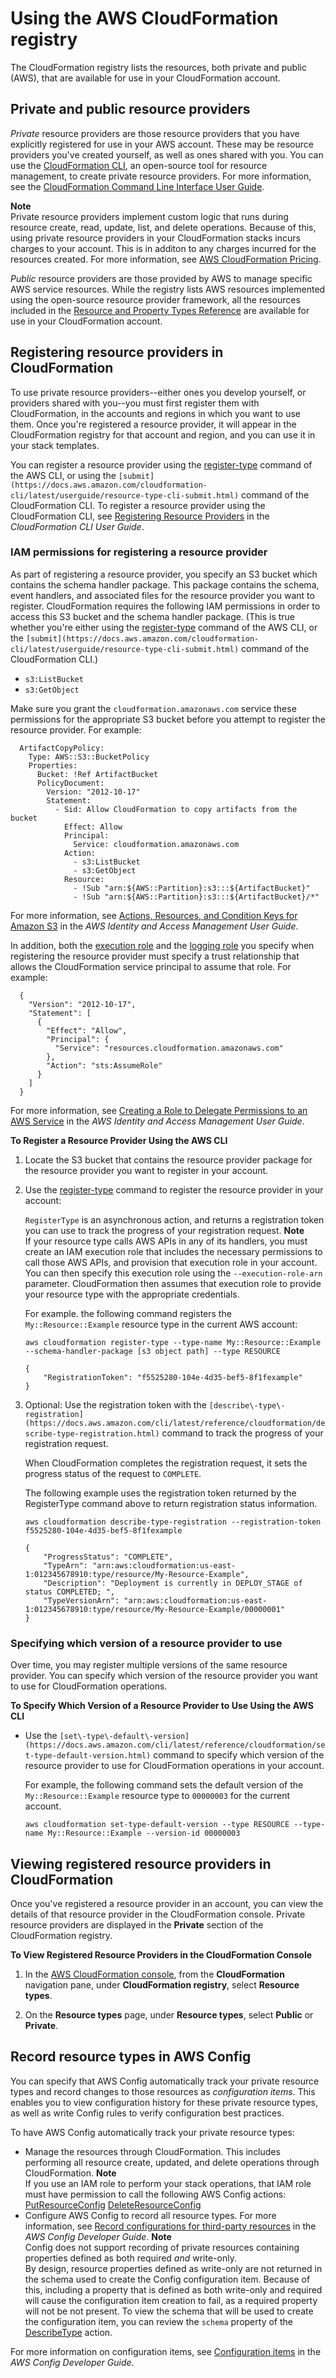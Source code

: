 # Using the AWS CloudFormation registry<a name="registry"></a>

The CloudFormation registry lists the resources, both private and public \(AWS\), that are available for use in your CloudFormation account\.

## Private and public resource providers<a name="registry-public-private"></a>

*Private* resource providers are those resource providers that you have explicitly registered for use in your AWS account\. These may be resource providers you've created yourself, as well as ones shared with you\. You can use the [CloudFormation CLI](https://github.com/aws-cloudformation/aws-cloudformation-rpdk), an open\-source tool for resource management, to create private resource providers\. For more information, see the [CloudFormation Command Line Interface User Guide](https://docs.aws.amazon.com/cloudformation-cli/latest/userguide/what-is-cloudformation-cli.html)\.

**Note**  
Private resource providers implement custom logic that runs during resource create, read, update, list, and delete operations\. Because of this, using private resource providers in your CloudFormation stacks incurs charges to your account\. This is in additon to any charges incurred for the resources created\. For more information, see [AWS CloudFormation Pricing](https://aws.amazon.com/cloudformation/pricing/)\.

*Public* resource providers are those provided by AWS to manage specific AWS service resources\. While the registry lists AWS resources implemented using the open\-source resource provider framework, all the resources included in the [Resource and Property Types Reference](https://docs.aws.amazon.com/AWSCloudFormation/latest/UserGuide/aws-template-resource-type-ref.html) are available for use in your CloudFormation account\.

## Registering resource providers in CloudFormation<a name="registry-register"></a>

To use private resource providers\-\-either ones you develop yourself, or providers shared with you\-\-you must first register them with CloudFormation, in the accounts and regions in which you want to use them\. Once you're registered a resource provider, it will appear in the CloudFormation registry for that account and region, and you can use it in your stack templates\.

You can register a resource provider using the [register\-type](https://docs.aws.amazon.com/cli/latest/reference/cloudformation/register-type.html) command of the AWS CLI, or using the `[submit](https://docs.aws.amazon.com/cloudformation-cli/latest/userguide/resource-type-cli-submit.html)` command of the CloudFormation CLI\. To register a resource provider using the CloudFormation CLI, see [Registering Resource Providers](https://docs.aws.amazon.com/cloudformation-cli/latest/userguide/resource-type-register.html) in the *CloudFormation CLI User Guide*\. 

### IAM permissions for registering a resource provider<a name="registry-register-permissions"></a>

As part of registering a resource provider, you specify an S3 bucket which contains the schema handler package\. This package contains the schema, event handlers, and associated files for the resource provider you want to register\. CloudFormation requires the following IAM permissions in order to access this S3 bucket and the schema handler package\. \(This is true whether you're either using the [register\-type](https://docs.aws.amazon.com/cli/latest/reference/cloudformation/register-type.html) command of the AWS CLI, or the `[submit](https://docs.aws.amazon.com/cloudformation-cli/latest/userguide/resource-type-cli-submit.html)` command of the CloudFormation CLI\.\)
+ `s3:ListBucket`
+ `s3:GetObject`

Make sure you grant the `cloudformation.amazonaws.com` service these permissions for the appropriate S3 bucket before you attempt to register the resource provider\. For example:

```
  ArtifactCopyPolicy:
    Type: AWS::S3::BucketPolicy
    Properties:
      Bucket: !Ref ArtifactBucket
      PolicyDocument:
        Version: "2012-10-17"
        Statement:
          - Sid: Allow CloudFormation to copy artifacts from the bucket
            Effect: Allow
            Principal:
              Service: cloudformation.amazonaws.com
            Action:
              - s3:ListBucket
              - s3:GetObject
            Resource:
              - !Sub "arn:${AWS::Partition}:s3:::${ArtifactBucket}"
              - !Sub "arn:${AWS::Partition}:s3:::${ArtifactBucket}/*"
```

For more information, see [Actions, Resources, and Condition Keys for Amazon S3](https://docs.aws.amazon.com/IAM/latest/UserGuide/list_amazons3.html) in the *AWS Identity and Access Management User Guide*\.

In addition, both the [execution role](https://docs.aws.amazon.com/AWSCloudFormation/latest/APIReference/API_RegisterType.html) and the [logging role](https://docs.aws.amazon.com/AWSCloudFormation/latest/APIReference/API_LoggingConfig.html) you specify when registering the resource provider must specify a trust relationship that allows the CloudFormation service principal to assume that role\. For example:

```
  {
    "Version": "2012-10-17",
    "Statement": [
      {
        "Effect": "Allow",
        "Principal": {
          "Service": "resources.cloudformation.amazonaws.com"
        },
        "Action": "sts:AssumeRole"
      }
    ]
  }
```

For more information, see [Creating a Role to Delegate Permissions to an AWS Service](https://docs.aws.amazon.com/IAM/latest/UserGuide/id_roles_create_for-service.html) in the *AWS Identity and Access Management User Guide*\.

**To Register a Resource Provider Using the AWS CLI**

1. Locate the S3 bucket that contains the resource provider package for the resource provider you want to register in your account\.

1. Use the [register\-type](https://docs.aws.amazon.com/cli/latest/reference/cloudformation/register-type.html) command to register the resource provider in your account:

   `RegisterType` is an asynchronous action, and returns a registration token you can use to track the progress of your registration request\. 
**Note**  
If your resource type calls AWS APIs in any of its handlers, you must create an IAM execution role that includes the necessary permissions to call those AWS APIs, and provision that execution role in your account\. You can then specify this execution role using the `--execution-role-arn` parameter\. CloudFormation then assumes that execution role to provide your resource type with the appropriate credentials\.

   For example\. the following command registers the `My::Resource::Example` resource type in the current AWS account:

   ```
   aws cloudformation register-type --type-name My::Resource::Example --schema-handler-package [s3 object path] --type RESOURCE
                   
   {
       "RegistrationToken": "f5525280-104e-4d35-bef5-8f1fexample"
   }
   ```

1. Optional: Use the registration token with the `[describe\-type\-registration](https://docs.aws.amazon.com/cli/latest/reference/cloudformation/describe-type-registration.html)` command to track the progress of your registration request\.

   When CloudFormation completes the registration request, it sets the progress status of the request to `COMPLETE`\.

   The following example uses the registration token returned by the RegisterType command above to return registration status information\.

   ```
   aws cloudformation describe-type-registration --registration-token f5525280-104e-4d35-bef5-8f1fexample
   
   {
       "ProgressStatus": "COMPLETE", 
       "TypeArn": "arn:aws:cloudformation:us-east-1:012345678910:type/resource/My-Resource-Example", 
       "Description": "Deployment is currently in DEPLOY_STAGE of status COMPLETED; ", 
       "TypeVersionArn": "arn:aws:cloudformation:us-east-1:012345678910:type/resource/My-Resource-Example/00000001"
   }
   ```

### Specifying which version of a resource provider to use<a name="registry-set-version"></a>

Over time, you may register multiple versions of the same resource provider\. You can specify which version of the resource provider you want to use for CloudFormation operations\.

**To Specify Which Version of a Resource Provider to Use Using the AWS CLI**
+ Use the `[set\-type\-default\-version](https://docs.aws.amazon.com/cli/latest/reference/cloudformation/set-type-default-version.html)` command to specify which version of the resource provider to use for CloudFormation operations in your account\.

  For example, the following command sets the default version of the `My::Resource::Example` resource type to `00000003` for the current account\.

  ```
  aws cloudformation set-type-default-version --type RESOURCE --type-name My::Resource::Example --version-id 00000003
  ```

## Viewing registered resource providers in CloudFormation<a name="registry-view"></a>

Once you've registered a resource provider in an account, you can view the details of that resource provider in the CloudFormation console\. Private resource providers are displayed in the **Private** section of the CloudFormation registry\.

**To View Registered Resource Providers in the CloudFormation Console**

1. In the [AWS CloudFormation console](https://console.aws.amazon.com/cloudformation), from the **CloudFormation** navigation pane, under **CloudFormation registry**, select **Resource types**\.

1. On the **Resource types** page, under **Resource types**, select **Public** or **Private**\.

## Record resource types in AWS Config<a name="registry-config-record"></a>

You can specify that AWS Config automatically track your private resource types and record changes to those resources as *configuration items*\. This enables you to view configuration history for these private resource types, as well as write Config rules to verify configuration best practices\. 

To have AWS Config automatically track your private resource types:
+ Manage the resources through CloudFormation\. This includes performing all resource create, updated, and delete operations through CloudFormation\.
**Note**  
If you use an IAM role to perform your stack operations, that IAM role must have permission to call the following AWS Config actions:  
[PutResourceConfig](https://docs.aws.amazon.com/config/latest/APIReference/API_PutResourceConfig.html)
[DeleteResourceConfig](https://docs.aws.amazon.com/config/latest/APIReference/API_DeleteResourceConfig.html)
+ Configure AWS Config to record all resource types\. For more information, see [Record configurations for third\-party resources](https://docs.aws.amazon.com/config/latest/developerguide/customresources.html) in the *AWS Config Developer Guide*\.
**Note**  
Config does not support recording of private resources containing properties defined as both required *and* write\-only\.   
By design, resource properties defined as write\-only are not returned in the schema used to create the Config configuration item\. Because of this, including a property that is defined as both write\-only and required will cause the configuration item creation to fail, as a required property will not be not present\. To view the schema that will be used to create the configuration item, you can review the `schema` property of the [DescribeType](https://docs.aws.amazon.com/AWSCloudFormation/latest/APIReference/API_DescribeType.html) action\. 

For more information on configuration items, see [Configuration items](https://docs.aws.amazon.com/config/latest/developerguide/config-concepts.html#config-items) in the *AWS Config Developer Guide*\.